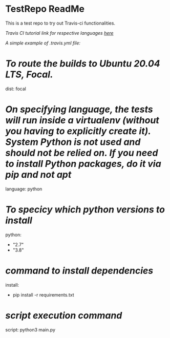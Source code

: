 # TestRepo ReadMe

This is a test repo to try out Travis-ci functionalities.

_Travis CI tutorial link for respective languages [here](https://docs.travis-ci.com/user/languages/)_

_A simple example of .travis.yml file:_
# _To route the builds to Ubuntu 20.04 LTS, Focal._
dist: focal 

# _On specifying language, the tests will run inside a virtualenv (without you having to explicitly create it). System Python is not used and should not be relied on. If you need to install Python packages, do it via pip and not apt_
language: python 

# _To specicy which python versions to install_
python: 
  - "2.7"
  - "3.8"

# _command to install dependencies_
install: 
  - pip install -r requirements.txt

# _script execution command_
script: python3 main.py 
